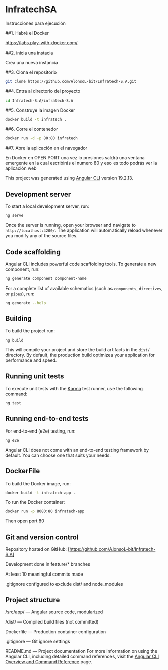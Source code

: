 # InfratechSA

Instrucciones para ejecución 

##1. Habré el Docker 

https://labs.play-with-docker.com/ 

##2. inicia una instacia 

Crea una nueva instancia 

##3. Clona el repositorio

```bash
git clone https://github.com/AlonsoL-bit/Infratech-S.A.git 
```

##4. Entra al directorio del proyecto 
```bash
cd Infratech-S.A/infratech-S.A 
```

##5. Construye la imagen Docker

```bash
docker build -t infratech . 
```

##6. Corre el contenedor 
```bash
docker run -d -p 80:80 infratech 
```

##7. Abre la aplicación en el navegador 

En Docker en OPEN PORT una vez lo presiones saldrá una ventana emergente en la cual escribirás el numero 80 y eso es todo podrás ver la aplicación web 

This project was generated using [Angular CLI](https://github.com/angular/angular-cli) version 19.2.13.

## Development server

To start a local development server, run:

```bash
ng serve
```

Once the server is running, open your browser and navigate to `http://localhost:4200/`. The application will automatically reload whenever you modify any of the source files.

## Code scaffolding

Angular CLI includes powerful code scaffolding tools. To generate a new component, run:

```bash
ng generate component component-name
```

For a complete list of available schematics (such as `components`, `directives`, or `pipes`), run:

```bash
ng generate --help
```

## Building

To build the project run:

```bash
ng build
```

This will compile your project and store the build artifacts in the `dist/` directory. By default, the production build optimizes your application for performance and speed.

## Running unit tests

To execute unit tests with the [Karma](https://karma-runner.github.io) test runner, use the following command:

```bash
ng test
```

## Running end-to-end tests

For end-to-end (e2e) testing, run:

```bash
ng e2e
```

Angular CLI does not come with an end-to-end testing framework by default. You can choose one that suits your needs.

## DockerFile

To build the Docker image, run:

```bash
docker build -t infratech-app .
```

To run the Docker container:

```bash
docker run -p 8080:80 infratech-app
```

Then open port 80

## Git and version control

Repository hosted on GitHub: [https://github.com/AlonsoL-bit/Infratech-S.A]

Development done in feature/* branches

At least 10 meaningful commits made

.gitignore configured to exclude dist/ and node_modules

## Project structure

/src/app/ — Angular source code, modularized

/dist/ — Compiled build files (not committed)

Dockerfile — Production container configuration

.gitignore — Git ignore settings

README.md — Project documentation
For more information on using the Angular CLI, including detailed command references, visit the [Angular CLI Overview and Command Reference](https://angular.dev/tools/cli) page.
